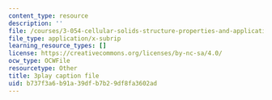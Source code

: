 ```yaml
---
content_type: resource
description: ''
file: /courses/3-054-cellular-solids-structure-properties-and-applications-spring-2015/b737f3a6b91a39dfb7b29df8fa3602ad_MxWZwTA_PHc.srt
file_type: application/x-subrip
learning_resource_types: []
license: https://creativecommons.org/licenses/by-nc-sa/4.0/
ocw_type: OCWFile
resourcetype: Other
title: 3play caption file
uid: b737f3a6-b91a-39df-b7b2-9df8fa3602ad
---
```

